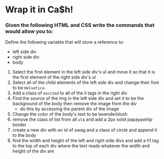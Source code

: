 # Wrap it in Ca$h!

### Given the following HTML and CSS write the commands that would allow you to:

Define the following variable that will store a reference to:
- left side div
- right side div
- body

1. Select the first element in the left side div's ul and move it so that it is the first element of the right side div's ul
2. Select all of the child elements of the left side div and change their font to be `Helvetica`
3. Add a class of `excited` to all of the li tags in the right div
4. Find the source of the img in the left side div and set it to be the background of the body then remove the image from the div
	- do this by accessing the parent div of the image
5. Change the color of the body's text to be lavenderblush
6. remove the class of list from all `ul`s and add a 2px solid papayawhip border
7. create a new div with an id of swag and a class of circle and append it to the body
8. find the width and height of the left and right side divs and add a h1 tag to the top of each div where the text reads whatever the width and height of the div are
